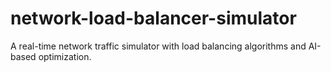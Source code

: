 # network-load-balancer-simulator
A real-time network traffic simulator with load balancing algorithms and AI-based optimization.
